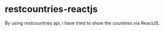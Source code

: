 # restcountries-reactjs

By using restcountries api, i have tried to show the countries via ReactJS.
